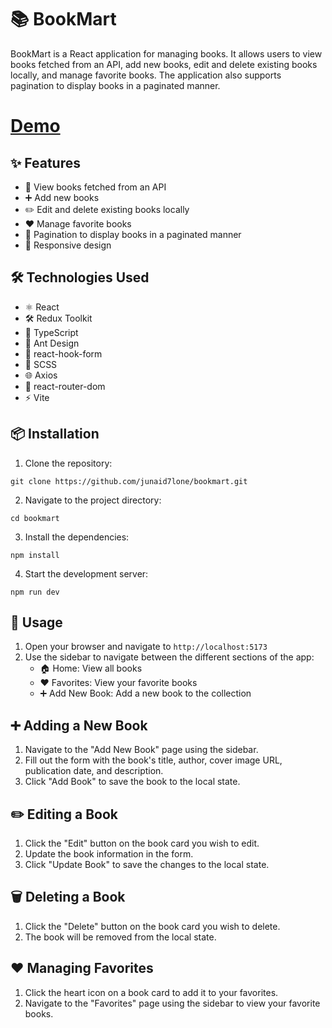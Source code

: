 # 📚 BookMart

BookMart is a React application for managing books. It allows users to view books fetched from an API, add new books, edit and delete existing books locally, and manage favorite books. The application also supports pagination to display books in a paginated manner.

# [Demo](https://bookmart-two.vercel.app/)

## ✨ Features

- 📖 View books fetched from an API
- ➕ Add new books
- ✏️ Edit and delete existing books locally
- ❤️ Manage favorite books
- 📄 Pagination to display books in a paginated manner
- 📱 Responsive design

## 🛠️ Technologies Used

- ⚛️ React
- 🛠️ Redux Toolkit
- 📝 TypeScript
- 💅 Ant Design
- 🎣 react-hook-form
- 🎨 SCSS
- 🌐 Axios
- 🚦 react-router-dom
- ⚡ Vite

## 📦 Installation

1. Clone the repository:

`git clone https://github.com/junaid7lone/bookmart.git`

2. Navigate to the project directory:

`cd bookmart`

3. Install the dependencies:

`npm install`

4. Start the development server:

`npm run dev`

## 🚀 Usage

1. Open your browser and navigate to `http://localhost:5173`
2. Use the sidebar to navigate between the different sections of the app:
   - 🏠 Home: View all books
   - ❤️ Favorites: View your favorite books
   - ➕ Add New Book: Add a new book to the collection

## ➕ Adding a New Book

1. Navigate to the "Add New Book" page using the sidebar.
2. Fill out the form with the book's title, author, cover image URL, publication date, and description.
3. Click "Add Book" to save the book to the local state.

## ✏️ Editing a Book

1. Click the "Edit" button on the book card you wish to edit.
2. Update the book information in the form.
3. Click "Update Book" to save the changes to the local state.

## 🗑️ Deleting a Book

1. Click the "Delete" button on the book card you wish to delete.
2. The book will be removed from the local state.

## ❤️ Managing Favorites

1. Click the heart icon on a book card to add it to your favorites.
2. Navigate to the "Favorites" page using the sidebar to view your favorite books.
